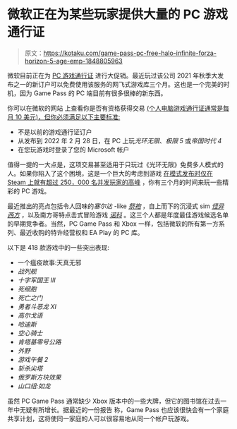 # 微软正在为某些玩家提供大量的 PC 游戏通行证

> 原文：<https://kotaku.com/game-pass-pc-free-halo-infinite-forza-horizon-5-age-emp-1848805963>

微软目前正在为 [PC 游戏通行证](https://kotaku.com/the-12-best-games-on-xbox-game-pass-1841477023) 进行大促销。最近玩过该公司 2021 年秋季大发布之一的新订户可以免费使用该服务的网飞式游戏库三个月。这也是一个完美的时机，因为 Game Pass 的 PC 端目前有很多很棒的新东西。



你可以在微软的网站 上查看你是否有资格获得交易 [(个人电脑游戏通行证通常是每月 10 美元)，但你必须满足以下主要标准:](https://www.xbox.com/en-GB/xbox-game-pass/pc-game-pass/trial-offer?)

*   不是以前的游戏通行证订户
*   从发布到 2022 年 2 月 28 日，在 PC 上玩*光环无限*、*极限 5* 或*帝国时代 4*
*   在您玩游戏时登录了您的 Microsoft 帐户

值得一提的一大点是，这项交易甚至适用于只玩过《光环无限》免费多人模式的人。如果你陷入了这个困境，这是一个巨大的考虑到游戏 [在模式发布时仅在 Steam 上就有超过 250，000 名并发玩家的高峰](https://kotaku.com/halo-infinite-s-multiplayer-as-told-by-steam-reviews-1848084939) ，你有三个月的时间来玩一些精彩的 PC 游戏。

最近推出的亮点包括令人回味的*塞尔达* -like [*祭袍*](https://kotaku.com/tunic-xbox-game-pass-zelda-dark-souls-fez-indie-impress-1848668747) ，自上而下的沉浸式 sim [*怪异西方*](https://kotaku.com/weird-west-wolfeye-studio-arkane-dishonored-western-1848732026) ，以及南方哥特点击式冒险游戏 [*诺科*](https://kotaku.com/game-pass-norco-review-adventure-southern-gothic-raw-fu-1848726472) 。这三个人都是年度最佳游戏候选名单的早期竞争者。当然，PC Game Pass 和 Xbox 一样，包括微软的所有第一方系列、最近收购的特许经营权和 EA Play 的 PC 库。

以下是 418 款游戏中的一些突出表现:

*   一个瘟疫故事:天真无邪
*   *战列舰*
*   *十字军国王 III*
*   *死细胞*
*   *死亡之门*
*   *勇者斗恶龙 XI*
*   *高尔戈语*
*   *哈迪斯*
*   *空心骑士*
*   *肯塔基零号公路*
*   *外野*
*   *游戏午餐 2*
*   *斩杀尖塔*
*   *俄罗斯方块效果*
*   *山口组:如龙*

虽然 PC Game Pass 通常缺少 Xbox 版本中的一些大牌，但它的图书馆在过去一年中无疑有所增长。据最近的一份报告 称，Game Pass 也应该很快会有一个家庭共享计划，这将使同一家庭的人可以很容易地从同一个帐户玩游戏。